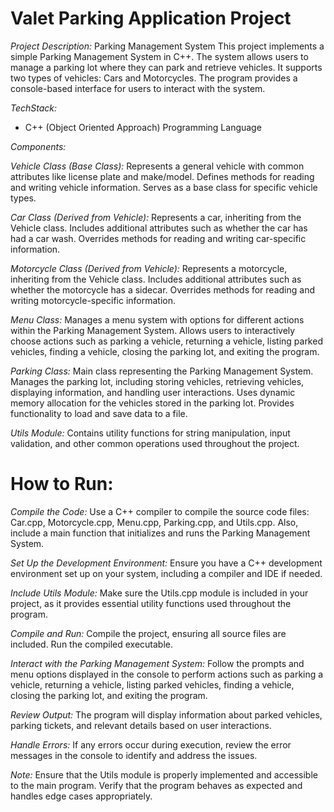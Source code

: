 # Valet Parking Application Project

*Project Description:* Parking Management System
This project implements a simple Parking Management System in C++. The system allows users to manage a parking lot where they can park and retrieve vehicles. It supports two types of vehicles: Cars and Motorcycles. 
The program provides a console-based interface for users to interact with the system.

*TechStack:*
- C++ (Object Oriented Approach) Programming Language

*Components:*

*Vehicle Class (Base Class):*
Represents a general vehicle with common attributes like license plate and make/model.
Defines methods for reading and writing vehicle information.
Serves as a base class for specific vehicle types.

*Car Class (Derived from Vehicle):*
Represents a car, inheriting from the Vehicle class.
Includes additional attributes such as whether the car has had a car wash.
Overrides methods for reading and writing car-specific information.

*Motorcycle Class (Derived from Vehicle):*
Represents a motorcycle, inheriting from the Vehicle class.
Includes additional attributes such as whether the motorcycle has a sidecar.
Overrides methods for reading and writing motorcycle-specific information.

*Menu Class:*
Manages a menu system with options for different actions within the Parking Management System.
Allows users to interactively choose actions such as parking a vehicle, returning a vehicle, listing parked vehicles, finding a vehicle, closing the parking lot, and exiting the program.

*Parking Class:*
Main class representing the Parking Management System.
Manages the parking lot, including storing vehicles, retrieving vehicles, displaying information, and handling user interactions.
Uses dynamic memory allocation for the vehicles stored in the parking lot.
Provides functionality to load and save data to a file.

*Utils Module:*
Contains utility functions for string manipulation, input validation, and other common operations used throughout the project.

# How to Run:

*Compile the Code:*
Use a C++ compiler to compile the source code files: Car.cpp, Motorcycle.cpp, Menu.cpp, Parking.cpp, and Utils.cpp. Also, include a main function that initializes and runs the Parking Management System.

*Set Up the Development Environment:*
Ensure you have a C++ development environment set up on your system, including a compiler and IDE if needed.

*Include Utils Module:*
Make sure the Utils.cpp module is included in your project, as it provides essential utility functions used throughout the program.

*Compile and Run:*
Compile the project, ensuring all source files are included.
Run the compiled executable.

*Interact with the Parking Management System:*
Follow the prompts and menu options displayed in the console to perform actions such as parking a vehicle, returning a vehicle, listing parked vehicles, finding a vehicle, closing the parking lot, and exiting the program.

*Review Output:*
The program will display information about parked vehicles, parking tickets, and relevant details based on user interactions.

*Handle Errors:*
If any errors occur during execution, review the error messages in the console to identify and address the issues.

*Note:* Ensure that the Utils module is properly implemented and accessible to the main program.
Verify that the program behaves as expected and handles edge cases appropriately.
